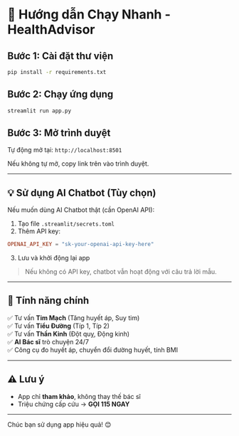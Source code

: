 # 🚀 Hướng dẫn Chạy Nhanh - HealthAdvisor

## Bước 1: Cài đặt thư viện

```bash
pip install -r requirements.txt
```

## Bước 2: Chạy ứng dụng

```bash
streamlit run app.py
```

## Bước 3: Mở trình duyệt

Tự động mở tại: `http://localhost:8501`

Nếu không tự mở, copy link trên vào trình duyệt.

---

## 💡 Sử dụng AI Chatbot (Tùy chọn)

Nếu muốn dùng AI Chatbot thật (cần OpenAI API):

1. Tạo file `.streamlit/secrets.toml`
2. Thêm API key:
```toml
OPENAI_API_KEY = "sk-your-openai-api-key-here"
```
3. Lưu và khởi động lại app

> Nếu không có API key, chatbot vẫn hoạt động với câu trả lời mẫu.

---

## 🎯 Tính năng chính

✅ Tư vấn **Tim Mạch** (Tăng huyết áp, Suy tim)  
✅ Tư vấn **Tiểu Đường** (Típ 1, Típ 2)  
✅ Tư vấn **Thần Kinh** (Đột quỵ, Động kinh)  
✅ **AI Bác sĩ** trò chuyện 24/7  
✅ Công cụ đo huyết áp, chuyển đổi đường huyết, tính BMI  

---

## ⚠️ Lưu ý

- App chỉ **tham khảo**, không thay thế bác sĩ
- Triệu chứng cấp cứu → **GỌI 115 NGAY**

---

Chúc bạn sử dụng app hiệu quả! 😊

